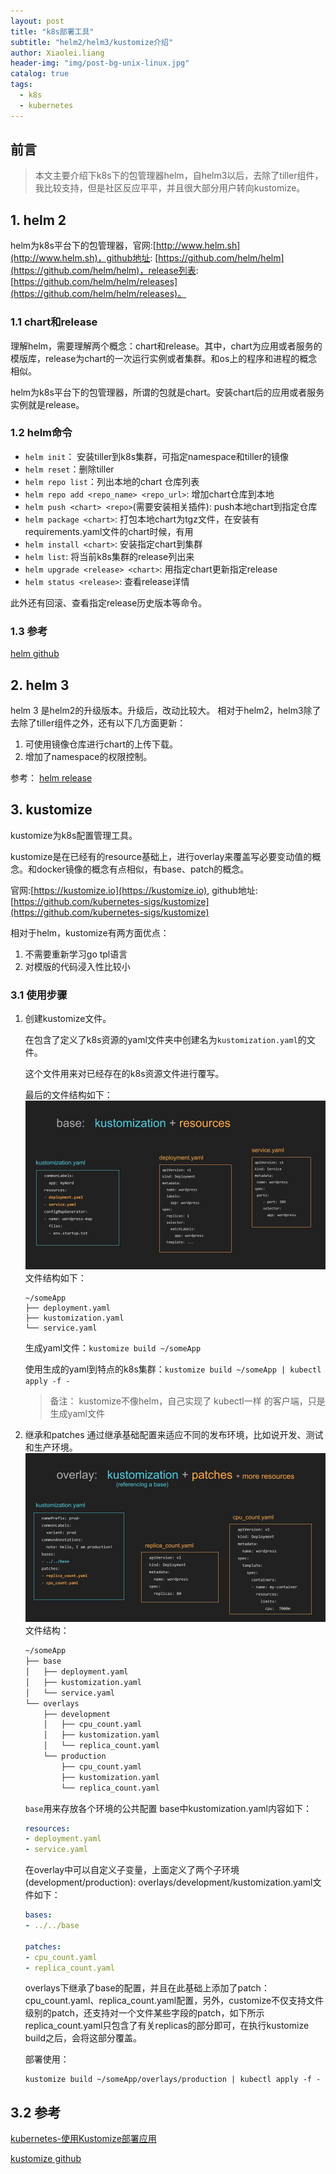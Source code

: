 ```yaml
---
layout: post
title: "k8s部署工具"
subtitle: "helm2/helm3/kustomize介绍"
author: Xiaolei.liang
header-img: "img/post-bg-unix-linux.jpg"
catalog: true
tags:
  - k8s
  - kubernetes
---
```

## 前言
> 本文主要介绍下k8s下的包管理器helm，自helm3以后，去除了tiller组件，我比较支持，但是社区反应平平，并且很大部分用户转向kustomize。

## 1. helm 2
helm为k8s平台下的包管理器，官网:[http://www.helm.sh](http://www.helm.sh)，github地址: [https://github.com/helm/helm](https://github.com/helm/helm)，release列表: [https://github.com/helm/helm/releases](https://github.com/helm/helm/releases)。
### 1.1 chart和release
理解helm，需要理解两个概念：chart和release。其中，chart为应用或者服务的模版库，release为chart的一次运行实例或者集群。和os上的程序和进程的概念相似。

helm为k8s平台下的包管理器，所谓的包就是chart。安装chart后的应用或者服务实例就是release。

### 1.2 helm命令
* ``helm init``： 安装tiller到k8s集群，可指定namespace和tiller的镜像
* ``helm reset``：删除tiller
* ``helm repo list``：列出本地的chart 仓库列表
* ``helm repo add <repo_name> <repo_url>``: 增加chart仓库到本地
* ``helm push <chart> <repo>``(需要安装相关插件): push本地chart到指定仓库
* ``helm package <chart>``: 打包本地chart为tgz文件，在安装有requirements.yaml文件的chart时候，有用
* ``helm install <chart>``: 安装指定chart到集群 
* ``helm list``: 将当前k8s集群的release列出来
* ``helm upgrade <release> <chart>``: 用指定chart更新指定release
* ``helm status <release>``: 查看release详情

此外还有回滚、查看指定release历史版本等命令。

### 1.3 参考
[helm github](https://github.com/helm/helm)

## 2. helm 3
helm 3 是helm2的升级版本。升级后，改动比较大。
相对于helm2，helm3除了去除了tiller组件之外，还有以下几方面更新：
1. 可使用镜像仓库进行chart的上传下载。
2. 增加了namespace的权限控制。

参考： [helm release](https://github.com/helm/helm/releases)
## 3. kustomize
kustomize为k8s配置管理工具。

kustomize是在已经有的resource基础上，进行overlay来覆盖写必要变动值的概念。和docker镜像的概念有点相似，有base、patch的概念。

官网:[https://kustomize.io](https://kustomize.io), github地址: [https://github.com/kubernetes-sigs/kustomize](https://github.com/kubernetes-sigs/kustomize)

相对于helm，kustomize有两方面优点：
1. 不需要重新学习go tpl语言
2. 对模版的代码浸入性比较小

### 3.1 使用步骤
1. 创建kustomize文件。
    
    在包含了定义了k8s资源的yaml文件夹中创建名为``kustomization.yaml``的文件。 

    这个文件用来对已经存在的k8s资源文件进行覆写。 
    
    最后的文件结构如下： 
  ![base](/img/post/kustomize.base.jpg) 
  文件结构如下： 
    ```
    ~/someApp
    ├── deployment.yaml
    ├── kustomization.yaml
    └── service.yaml
    ```
    生成yaml文件：``kustomize build ~/someApp`` 

    使用生成的yaml到特点的k8s集群：``kustomize build ~/someApp | kubectl apply -f -``
    > 备注： kustomize不像helm，自己实现了 kubectl一样 的客户端，只是生成yaml文件

2. 继承和patches
  通过继承基础配置来适应不同的发布环境，比如说开发、测试和生产环境。
  ![overlay](/img/post/kustomize.overlay.jpg)
  文件结构：
    ```bash
    ~/someApp
    ├── base
    │   ├── deployment.yaml
    │   ├── kustomization.yaml
    │   └── service.yaml
    └── overlays
        ├── development
        │   ├── cpu_count.yaml
        │   ├── kustomization.yaml
        │   └── replica_count.yaml
        └── production
            ├── cpu_count.yaml
            ├── kustomization.yaml
            └── replica_count.yaml
    ```
    ``base``用来存放各个环境的公共配置
    base中kustomization.yaml内容如下：

    ```yaml
    resources:
    - deployment.yaml
    - service.yaml
    ```

    在overlay中可以自定义子变量，上面定义了两个子环境(development/production):
    overlays/development/kustomization.yaml文件如下：

    ```yaml
    bases:
    - ../../base

    patches:
    - cpu_count.yaml
    - replica_count.yaml
    ```

    overlays下继承了base的配置，并且在此基础上添加了patch：cpu_count.yaml、replica_count.yaml配置，另外，customize不仅支持文件级别的patch，还支持对一个文件某些字段的patch，如下所示replica_count.yaml只包含了有关replicas的部分即可，在执行kustomize build之后，会将这部分覆盖。

    部署使用：
    ```
    kustomize build ~/someApp/overlays/production | kubectl apply -f -
    ```


## 3.2 参考
[kubernetes-使用Kustomize部署应用](https://blog.csdn.net/kozazyh/article/details/89092839)

[kustomize github](https://github.com/kubernetes-sigs/kustomize)

    